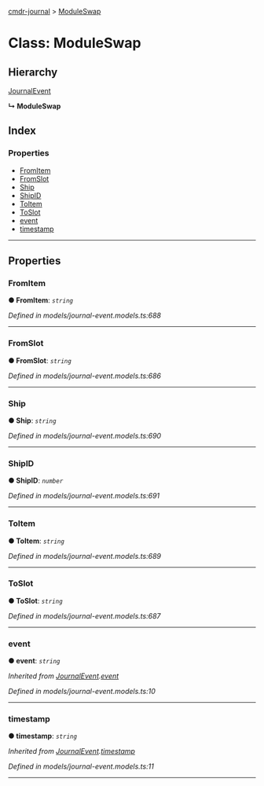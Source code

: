 [cmdr-journal](../README.md) > [ModuleSwap](../classes/moduleswap.md)



# Class: ModuleSwap

## Hierarchy


 [JournalEvent](journalevent.md)

**↳ ModuleSwap**







## Index

### Properties

* [FromItem](moduleswap.md#fromitem)
* [FromSlot](moduleswap.md#fromslot)
* [Ship](moduleswap.md#ship)
* [ShipID](moduleswap.md#shipid)
* [ToItem](moduleswap.md#toitem)
* [ToSlot](moduleswap.md#toslot)
* [event](moduleswap.md#event)
* [timestamp](moduleswap.md#timestamp)



---
## Properties
<a id="fromitem"></a>

###  FromItem

**●  FromItem**:  *`string`* 

*Defined in models/journal-event.models.ts:688*





___

<a id="fromslot"></a>

###  FromSlot

**●  FromSlot**:  *`string`* 

*Defined in models/journal-event.models.ts:686*





___

<a id="ship"></a>

###  Ship

**●  Ship**:  *`string`* 

*Defined in models/journal-event.models.ts:690*





___

<a id="shipid"></a>

###  ShipID

**●  ShipID**:  *`number`* 

*Defined in models/journal-event.models.ts:691*





___

<a id="toitem"></a>

###  ToItem

**●  ToItem**:  *`string`* 

*Defined in models/journal-event.models.ts:689*





___

<a id="toslot"></a>

###  ToSlot

**●  ToSlot**:  *`string`* 

*Defined in models/journal-event.models.ts:687*





___

<a id="event"></a>

###  event

**●  event**:  *`string`* 

*Inherited from [JournalEvent](journalevent.md).[event](journalevent.md#event)*

*Defined in models/journal-event.models.ts:10*





___

<a id="timestamp"></a>

###  timestamp

**●  timestamp**:  *`string`* 

*Inherited from [JournalEvent](journalevent.md).[timestamp](journalevent.md#timestamp)*

*Defined in models/journal-event.models.ts:11*





___


